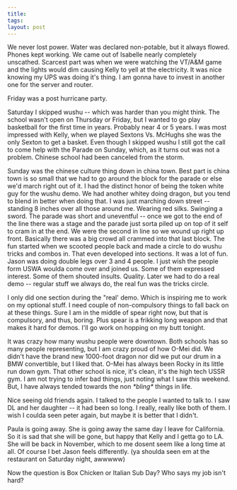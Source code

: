 ```yaml
---
title:
tags:
layout: post
---
```

We never lost power.  Water was declared non-potable, but it always flowed.  Phones kept working.  We came out of Isabelle nearly completely unscathed.  Scarcest part was when we were watching the VT/A&M game and the lights would dim causing Kelly to yell at the electricity.  It was nice knowing my UPS was doing it's thing.  I am gonna have to invest in another one for the server and router.

Friday was a post hurricane party.

Saturday I skipped wushu -- which was harder than you might think.  The school wasn't open on Thursday or Friday, but I wanted to go play basketball for the first time in years.  Probably near 4 or 5 years.  I was most impressed with Kelly, when we played Sextons Vs. McHughs she was the only Sexton to get a basket.  Even though I skipped wushu I still got the call to come help with the Parade on Sunday, which, as it turns out was not a problem. Chinese school had been canceled from the storm.

Sunday was the chinese culture thing down in china town.  Best part is china town is so small that we had to go around the block for the parade or else we'd march right out of it.  I had the distinct honor of being the token white guy for the wushu demo.  We had another whitey doing dragon, but you tend to blend in better when doing that.  I was just marching down street -- standing 8 inches over all those around me.  Wearing red silks.  Swinging a sword.  The parade was short and uneventful -- once we got to the end of the line there was a stage and the parade just sorta piled up on top of it self to cram in at the end.  We were the second in line so we wound up right up front.  Basically there was a big crowd all crammed into that last block.  The fun started when we scooted people back and made a circle to do wushu tricks and combos in.  That even developed into sections.  It was a lot of fun.  Jason was doing double legs over 3 and 4 people.  I just wish the people form USWA woulda come over and joined us.  Some of them expressed interest.  Some of them shouted insults.  Quality. Later we had to do a real demo -- regular stuff we always do, the real fun was the tricks circle.

I only did one section during the "real' demo. Which is inspiring me to work on my optional stuff.  I need couple of non-compulsory things to fall back on at these things.  Sure I am in the middle of spear right now, but that is compulsory, and thus, boring.   Plus spear is a frikking long weapon and that makes it hard for demos.  I'll go work on hopping on my butt tonight.

It was crazy how many wushu people were downtown.  Both schools has so many people representing, but I am crazy proud of how O-Mei did.  We didn't have the brand new 1000-foot dragon nor did we put our drum in a BMW convertible, but I liked that.  O-Mei has always been Rocky in its little run down gym.  That other school is nice, it's clean, it's the high tech USSR gym.  I am not trying to infer bad things, just noting what I saw this weekend.  But, I have always tended towards the non _\*bling\*_ things in life.

Nice seeing old friends again.  I talked to the people I wanted to talk to.  I saw DL and her daughter -- it had been so long. I really, really like both of them.  I wish I coulda seen peter again, but maybe it is better that I didn't.

Paula is going away.  She is going away the same day I leave for California. So it is sad that she will be gone, but happy that Kelly and I getta go to LA.  She will be back in November, which to me dosent seem like a long time at all.  Of course I bet Jason feels differently.  (ya shoulda seen em at the restaurant on Saturday night, awwwww)

Now the question is Box Chicken or Italian Sub Day? Who says my job isn't hard?
